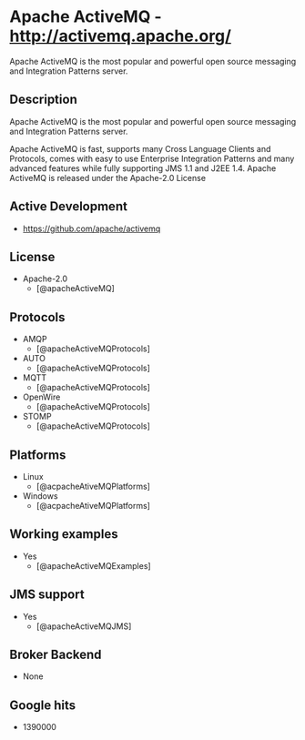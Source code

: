 # Apache ActiveMQ - http://activemq.apache.org/
Apache ActiveMQ is the most popular and powerful open source messaging and Integration Patterns server.


## Description
Apache ActiveMQ is the most popular and powerful open source messaging and Integration Patterns server.

Apache ActiveMQ is fast, supports many Cross Language Clients and Protocols, comes with easy to use Enterprise Integration Patterns and many advanced features while fully supporting JMS 1.1 and J2EE 1.4. Apache ActiveMQ is released under the Apache-2.0 License


## Active Development
- https://github.com/apache/activemq


## License
- Apache-2.0
    - [@apacheActiveMQ]


## Protocols
- AMQP
    - [@apacheActiveMQProtocols]
- AUTO
    - [@apacheActiveMQProtocols]
- MQTT
    - [@apacheActiveMQProtocols]
- OpenWire
    - [@apacheActiveMQProtocols]
- STOMP
    - [@apacheActiveMQProtocols]


## Platforms
- Linux
    - [@acpacheAtiveMQPlatforms]
- Windows
    - [@acpacheAtiveMQPlatforms]


## Working examples
- Yes
    - [@apacheActiveMQExamples]


## JMS support
- Yes
    - [@apacheActiveMQJMS]


## Broker Backend
- None


## Google hits
- 1390000
